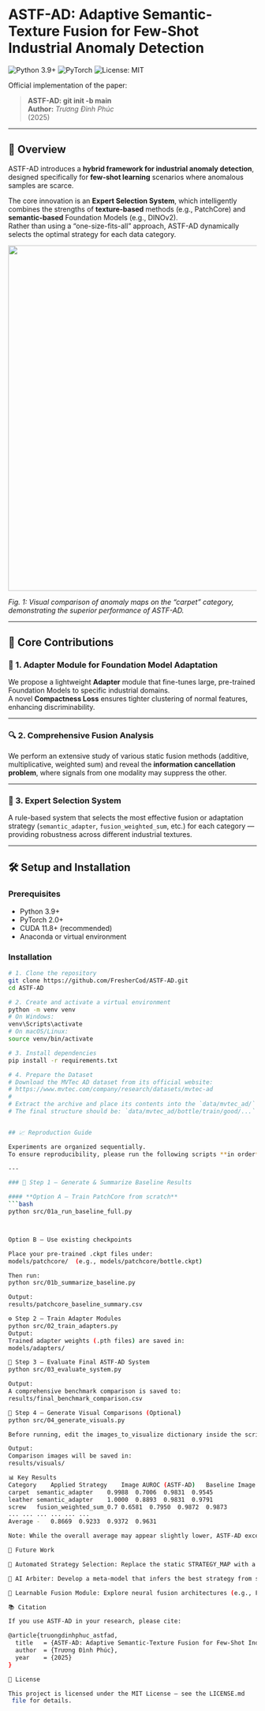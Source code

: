 # ASTF-AD: Adaptive Semantic-Texture Fusion for Few-Shot Industrial Anomaly Detection

![Python 3.9+](https://img.shields.io/badge/Python-3.9+-blue.svg)
![PyTorch](https://img.shields.io/badge/PyTorch-2.0+-ee4c2c.svg)
![License: MIT](https://img.shields.io/badge/License-MIT-yellow.svg)

Official implementation of the paper:

> **ASTF-AD: git init -b main**  
> **Author:** *Trương Đình Phúc*  
> (2025)

---

## 🧠 Overview

ASTF-AD introduces a **hybrid framework for industrial anomaly detection**, designed specifically for **few-shot learning** scenarios where anomalous samples are scarce.

The core innovation is an **Expert Selection System**, which intelligently combines the strengths of **texture-based** methods (e.g., PatchCore) and **semantic-based** Foundation Models (e.g., DINOv2).  
Rather than using a “one-size-fits-all” approach, ASTF-AD dynamically selects the optimal strategy for each data category.

<p align="center">
  <img src="results/visuals/carpet_002_comparison.png" width="700">
</p>

*Fig. 1: Visual comparison of anomaly maps on the “carpet” category, demonstrating the superior performance of ASTF-AD.*

---

## 🚀 Core Contributions

### 🧩 1. Adapter Module for Foundation Model Adaptation
We propose a lightweight **Adapter** module that fine-tunes large, pre-trained Foundation Models to specific industrial domains.  
A novel **Compactness Loss** ensures tighter clustering of normal features, enhancing discriminability.

---

### 🔍 2. Comprehensive Fusion Analysis
We perform an extensive study of various static fusion methods (additive, multiplicative, weighted sum) and reveal the **information cancellation problem**, where signals from one modality may suppress the other.

---

### 🧠 3. Expert Selection System
A rule-based system that selects the most effective fusion or adaptation strategy (`semantic_adapter`, `fusion_weighted_sum`, etc.) for each category — providing robustness across different industrial textures.

---

## 🛠️ Setup and Installation

### **Prerequisites**
- Python 3.9+
- PyTorch 2.0+
- CUDA 11.8+ (recommended)
- Anaconda or virtual environment

### **Installation**

```bash
# 1. Clone the repository
git clone https://github.com/FresherCod/ASTF-AD.git
cd ASTF-AD

# 2. Create and activate a virtual environment
python -m venv venv
# On Windows:
venv\Scripts\activate
# On macOS/Linux:
source venv/bin/activate

# 3. Install dependencies
pip install -r requirements.txt

# 4. Prepare the Dataset
# Download the MVTec AD dataset from its official website:
# https://www.mvtec.com/company/research/datasets/mvtec-ad
#
# Extract the archive and place its contents into the `data/mvtec_ad/` directory.
# The final structure should be: `data/mvtec_ad/bottle/train/good/...`


## 📈 Reproduction Guide

Experiments are organized sequentially.  
To ensure reproducibility, please run the following scripts **in order**.

---

### 🧩 Step 1 — Generate & Summarize Baseline Results

#### **Option A — Train PatchCore from scratch**
```bash
python src/01a_run_baseline_full.py



Option B — Use existing checkpoints

Place your pre-trained .ckpt files under:
models/patchcore/  (e.g., models/patchcore/bottle.ckpt)

Then run:
python src/01b_summarize_baseline.py

Output:
results/patchcore_baseline_summary.csv

⚙️ Step 2 — Train Adapter Modules
python src/02_train_adapters.py
Output:
Trained adapter weights (.pth files) are saved in:
models/adapters/

🧠 Step 3 — Evaluate Final ASTF-AD System
python src/03_evaluate_system.py

Output:
A comprehensive benchmark comparison is saved to:
results/final_benchmark_comparison.csv

🎨 Step 4 — Generate Visual Comparisons (Optional)
python src/04_generate_visuals.py

Before running, edit the images_to_visualize dictionary inside the script to select your target images.

Output:
Comparison images will be saved in:
results/visuals/

📊 Key Results
Category	Applied Strategy	Image AUROC (ASTF-AD)	Baseline Image AUROC	Pixel AUROC (ASTF-AD)	Baseline Pixel AUROC
carpet	semantic_adapter	0.9988	0.7006	0.9831	0.9545
leather	semantic_adapter	1.0000	0.8893	0.9831	0.9791
screw	fusion_weighted_sum_0.7	0.6581	0.7950	0.9872	0.9873
...	...	...	...	...	...
Average	-	0.8669	0.9233	0.9372	0.9631

Note: While the overall average may appear slightly lower, ASTF-AD excels in challenging categories where baseline methods fail — demonstrating superior adaptability and generalization.

🧩 Future Work

🔁 Automated Strategy Selection: Replace the static STRATEGY_MAP with a learnable meta-model to predict optimal fusion per product type.

🧠 AI Arbiter: Develop a meta-model that infers the best strategy from small sample batches, mimicking real QA/QC workflows.

🔬 Learnable Fusion Module: Explore neural fusion architectures (e.g., FusionNet) for pixel-wise adaptive combination of anomaly maps.

📚 Citation

If you use ASTF-AD in your research, please cite:

@article{truongdinhphuc_astfad,
  title   = {ASTF-AD: Adaptive Semantic-Texture Fusion for Few-Shot Industrial Anomaly Detection},
  author  = {Trương Đình Phúc},
  year    = {2025}
}

📄 License

This project is licensed under the MIT License — see the LICENSE.md
 file for details.
